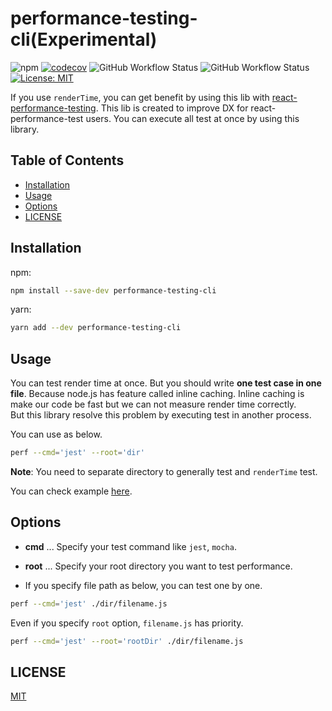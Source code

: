 # performance-testing-cli(Experimental)

![npm](https://img.shields.io/npm/v/react-performance-testing)
[![codecov](https://codecov.io/gh/keiya01/react-performance-testing/branch/master/graph/badge.svg)](https://codecov.io/gh/keiya01/react-performance-testing)
![GitHub Workflow Status](https://github.com/keiya01/react-performance-testing/workflows/test/badge.svg)
![GitHub Workflow Status](https://github.com/keiya01/react-performance-testing/workflows/build/badge.svg)
[![License: MIT](https://img.shields.io/badge/License-MIT-yellow.svg)](https://opensource.org/licenses/MIT)

If you use `renderTime`, you can get benefit by using this lib with [react-performance-testing](https://github.com/keiya01/react-performance-testing#readme). This lib is created to improve DX for react-performance-test users. You can execute all test at once by using this library.

## Table of Contents

- [Installation](#installation)
- [Usage](#usage)
- [Options](#options)
- [LICENSE](#license)

## Installation

npm:

```sh
npm install --save-dev performance-testing-cli
```

yarn:

```sh
yarn add --dev performance-testing-cli
```

## Usage

You can test render time at once. But you should write **one test case in one file**. Because node.js has feature called inline caching. Inline caching is make our code be fast but we can not measure render time correctly.  
But this library resolve this problem by executing test in another process.

You can use as below.

```sh
perf --cmd='jest' --root='dir'
```

**Note**: You need to separate directory to generally test and `renderTime` test.

You can check example [here](https://github.com/keiya01/react-performance-testing/tree/master/example).

## Options

- **cmd** ... Specify your test command like `jest`, `mocha`.

- **root** ... Specify your root directory you want to test performance.

- If you specify file path as below, you can test one by one.

```sh
perf --cmd='jest' ./dir/filename.js
```

Even if you specify `root` option, `filename.js` has priority.

```sh
perf --cmd='jest' --root='rootDir' ./dir/filename.js
```

## LICENSE

[MIT](LICENSE)
